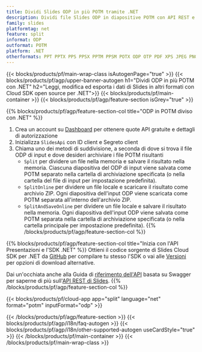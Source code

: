 ```yaml
---
title: Dividi Slides ODP in più POTM tramite .NET
description: Dividi file Slides ODP in diapositive POTM con API REST e SDK .NET open source
family: slides
platformtag: net
feature: split
informat: ODP
outformat: POTM
platform: .NET
otherformats: PPT PPTX PPS PPSX PPTM PPSM POTX ODP OTP PDF XPS JPEG PNG BMP TIFF SVG HTML5 MD GIF XAML
---
```


{{< blocks/products/pf/main-wrap-class isAutogenPage="true" >}}
{{< blocks/products/pf/agp/upper-banner-autogen h1="Dividi ODP in più POTM con .NET" h2="Leggi, modifica ed esporta i dati di Slides in altri formati con Cloud SDK open source per .NET">}}
{{< blocks/products/pf/main-container >}}
{{< blocks/products/pf/agp/feature-section isGrey="true" >}}

{{% blocks/products/pf/agp/feature-section-col title="ODP in POTM diviso con .NET" %}}
1. Crea un account su <a href="https://dashboard.aspose.cloud/">Dashboard</a> per ottenere quote API gratuite e dettagli di autorizzazione
1. Inizializza ```SlidesApi``` con ID client e Segreto client
1. Chiama uno dei metodi di suddivisione, a seconda di dove si trova il file ODP di input e dove desideri archiviare i file POTM risultanti
    - ```Split``` per dividere un file nella memoria e salvare il risultato nella memoria. Ciascuna diapositiva del ODP di input viene salvata come POTM separato nella cartella di archiviazione specificata (o nella cartella del file di input per impostazione predefinita).
    - ```SplitOnline``` per dividere un file locale e scaricare il risultato come archivio ZIP. Ogni diapositiva dell'input ODP viene scaricata come POTM separata all'interno dell'archivio ZIP.
    - ```SplitAndSaveOnline``` per dividere un file locale e salvare il risultato nella memoria. Ogni diapositiva dell'input ODP viene salvata come POTM separata nella cartella di archiviazione specificata (o nella cartella principale per impostazione predefinita).
{{% /blocks/products/pf/agp/feature-section-col %}}

{{% blocks/products/pf/agp/feature-section-col title="Inizia con l'API Presentazioni e l'SDK .NET" %}}
Ottieni il codice sorgente di Slides Cloud SDK per .NET da [GitHub](https://github.com/aspose-slides-cloud/aspose-slides-cloud-dotnet) per compilare tu stesso l'SDK o vai alle [Versioni](https://releases.aspose.cloud/) per opzioni di download alternative.

Dai un'occhiata anche alla Guida di [riferimento dell'API](https://apireference.aspose.cloud/slides/) basata su Swagger per saperne di più sull'[API REST di Slides](https://products.aspose.cloud/slides/curl/).
{{% /blocks/products/pf/agp/feature-section-col %}}

{{< blocks/products/pf/cloud-app app="split" language="net" format="potm" inputFormat="odp" >}}

{{< /blocks/products/pf/agp/feature-section >}}
{{< blocks/products/pf/agp/i18n/faq-autogen >}}
{{< blocks/products/pf/agp/i18n/other-supported-autogen useCardStyle="true" >}}
{{< /blocks/products/pf/main-container >}}
{{< /blocks/products/pf/main-wrap-class >}}
